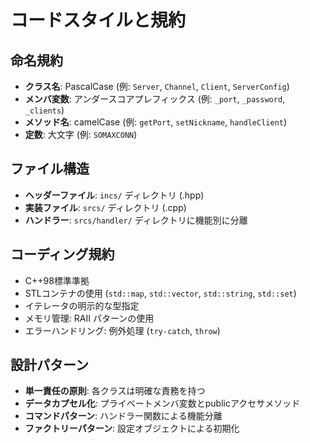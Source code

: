 # コードスタイルと規約

## 命名規約
- **クラス名**: PascalCase (例: `Server`, `Channel`, `Client`, `ServerConfig`)
- **メンバ変数**: アンダースコアプレフィックス (例: `_port`, `_password`, `_clients`)
- **メソッド名**: camelCase (例: `getPort`, `setNickname`, `handleClient`)
- **定数**: 大文字 (例: `SOMAXCONN`)

## ファイル構造
- **ヘッダーファイル**: `incs/` ディレクトリ (.hpp)
- **実装ファイル**: `srcs/` ディレクトリ (.cpp)
- **ハンドラー**: `srcs/handler/` ディレクトリに機能別に分離

## コーディング規約
- C++98標準準拠
- STLコンテナの使用 (`std::map`, `std::vector`, `std::string`, `std::set`)
- イテレータの明示的な型指定
- メモリ管理: RAII パターンの使用
- エラーハンドリング: 例外処理 (`try-catch`, `throw`)

## 設計パターン
- **単一責任の原則**: 各クラスは明確な責務を持つ
- **データカプセル化**: プライベートメンバ変数とpublicアクセサメソッド
- **コマンドパターン**: ハンドラー関数による機能分離
- **ファクトリーパターン**: 設定オブジェクトによる初期化